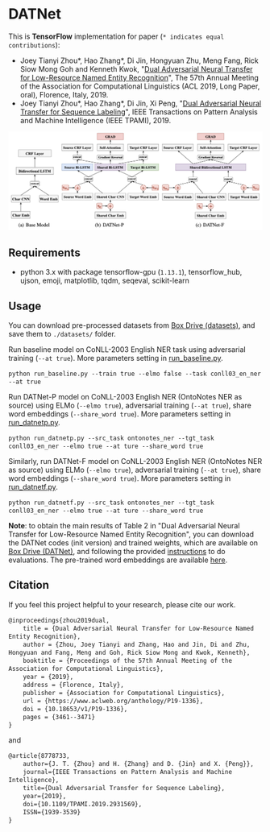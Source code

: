# DATNet

This is **TensorFlow** implementation for paper (`* indicates equal contributions`):

- Joey Tianyi Zhou*, Hao Zhang*, Di Jin, Hongyuan Zhu, Meng Fang, Rick Siow Mong Goh and Kenneth Kwok, "[Dual 
Adversarial Neural Transfer for Low-Resource Named Entity Recognition](https://www.aclweb.org/anthology/P19-1336/)", The 
57th Annual Meeting of the Association for Computational Linguistics (ACL 2019, Long Paper, oral), Florence, Italy, 2019.
- Joey Tianyi Zhou*, Hao Zhang*, Di Jin, Xi Peng, "[Dual Adversarial Neural Transfer for Sequence 
Labeling](https://ieeexplore.ieee.org/document/8778733)", IEEE Transactions on Pattern Analysis and Machine Intelligence 
(IEEE TPAMI), 2019.

![overview](/figures/datnet.jpg)

## Requirements
- python 3.x with package tensorflow-gpu (`1.13.1`), tensorflow_hub, ujson, emoji, matplotlib, tqdm, seqeval, scikit-learn

## Usage

You can download pre-processed datasets from [Box Drive (datasets)](https://app.box.com/s/3rgap12lnwr7mamkaks1lql12d46lat1), 
and save them to `./datasets/` folder.

Run baseline model on CoNLL-2003 English NER task using adversarial training (`--at true`). 
More parameters setting in [run_baseline.py](/run_baseline.py).
```shell script
python run_baseline.py --train true --elmo false --task conll03_en_ner --at true
```

Run DATNet-P model on CoNLL-2003 English NER (OntoNotes NER as source) using ELMo (`--elmo true`), adversarial training 
(`--at true`), share word embeddings (`--share_word true`). More parameters setting in [run_datnetp.py](/run_datnetp.py).
```shell script
python run_datnetp.py --src_task ontonotes_ner --tgt_task conll03_en_ner --elmo true --at ture --share_word true
```

Similarly, run DATNet-F model on CoNLL-2003 English NER (OntoNotes NER as source) using ELMo (`--elmo true`), adversarial 
training (`--at true`), share word embeddings (`--share_word true`). More parameters setting in 
[run_datnetf.py](/run_datnetf.py).
```shell script
python run_datnetf.py --src_task ontonotes_ner --tgt_task conll03_en_ner --elmo true --at ture --share_word true
```

**Note**: to obtain the main results of Table 2 in "Dual Adversarial Neural Transfer for Low-Resource Named Entity 
Recognition", you can download the DATNet codes (init version) and trained weights, which are available on 
[Box Drive (DATNet)](https://app.box.com/s/d7nuslxqccgtbct06vrzvtpbz7a3rtw8), and following the provided 
[instructions](https://app.box.com/s/toa8ncdp2hyk81qfeyqbsule2864zkky) to do evaluations. The pre-trained word 
embeddings are available [here](http://www.limteng.com/research/2018/05/14/pretrained-word-embeddings.html).

## Citation
If you feel this project helpful to your research, please cite our work.
```
@inproceedings{zhou2019dual,
    title = {Dual Adversarial Neural Transfer for Low-Resource Named Entity Recognition},
    author = {Zhou, Joey Tianyi and Zhang, Hao and Jin, Di and Zhu, Hongyuan and Fang, Meng and Goh, Rick Siow Mong and Kwok, Kenneth},
    booktitle = {Proceedings of the 57th Annual Meeting of the Association for Computational Linguistics},
    year = {2019},
    address = {Florence, Italy},
    publisher = {Association for Computational Linguistics},
    url = {https://www.aclweb.org/anthology/P19-1336},
    doi = {10.18653/v1/P19-1336},
    pages = {3461--3471}
}
```
and
```
@article{8778733,
    author={J. T. {Zhou} and H. {Zhang} and D. {Jin} and X. {Peng}},
    journal={IEEE Transactions on Pattern Analysis and Machine Intelligence},
    title={Dual Adversarial Transfer for Sequence Labeling},
    year={2019},
    doi={10.1109/TPAMI.2019.2931569},
    ISSN={1939-3539}
}
```
